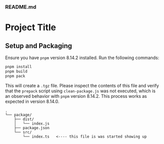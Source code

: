 ### README.md

# Project Title

## Setup and Packaging

Ensure you have `pnpm` version 8.14.2 installed. Run the following commands:

```bash
pnpm install
pnpm build
pnpm pack
```

This will create a `.tgz` file. Please inspect the contents of this file and verify that the `prepack` script using `clean-package.js` was not executed, which is an observed behavior with `pnpm` version 8.14.2. This process works as expected in version 8.14.0.


```
.
└── package/
    ├── dist/
    │   └── index.js
    ├── package.json
    └── src/
        └── index.ts   <---- this file is was started showing up
```
